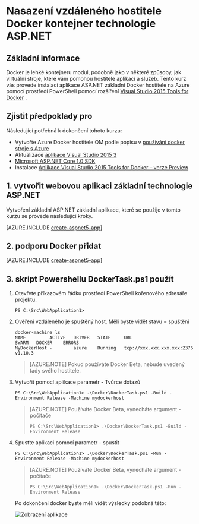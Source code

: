 <properties
   pageTitle="Nasazení kontejner technologie ASP.NET Core Linux Docker vzdáleného hostitele Docker | Microsoft Azure"
   description="Naučte se používat Visual Studio Tools for Docker nasadit webovou aplikaci ASP.NET Core kontejneru Docker spuštěna Azure Docker hostitele Linux OM"   
   services="azure-container-service"
   documentationCenter=".net"
   authors="mlearned"
   manager="douge"
   editor=""/>

<tags
   ms.service="azure-container-service"
   ms.devlang="dotnet"
   ms.topic="article"
   ms.tgt_pltfrm="NA"
   ms.workload="NA"
   ms.date="06/08/2016"
   ms.author="mlearned"/>

# <a name="deploy-an-aspnet-container-to-a-remote-docker-host"></a>Nasazení vzdáleného hostitele Docker kontejner technologie ASP.NET

## <a name="overview"></a>Základní informace
Docker je lehké kontejneru modul, podobně jako v některé způsoby, jak virtuální stroje, které vám pomohou hostitele aplikací a služeb.
Tento kurz vás provede instalaci aplikace ASP.NET základní Docker hostitele na Azure pomocí prostředí PowerShell pomocí rozšíření [Visual Studio 2015 Tools for Docker](http://aka.ms/DockerToolsForVS) .

## <a name="prerequisites"></a>Zjistit předpoklady pro
Následující potřebná k dokončení tohoto kurzu:

- Vytvořte Azure Docker hostitele OM podle popisu v [používání docker stroje s Azure](./virtual-machines/virtual-machines-linux-docker-machine.md)
- Aktualizace [aplikace Visual Studio 2015 3](https://go.microsoft.com/fwlink/?LinkId=691129)
- [Microsoft ASP.NET Core 1.0 SDK](https://go.microsoft.com/fwlink/?LinkID=809122)
- Instalace [Aplikace Visual Studio 2015 Tools for Docker – verze Preview](http://aka.ms/DockerToolsForVS)

## <a name="1-create-an-aspnet-core-web-app"></a>1. vytvořit webovou aplikaci základní technologie ASP.NET
Vytvoření základní ASP.NET základní aplikace, které se použije v tomto kurzu se provede následující kroky.

[AZURE.INCLUDE [create-aspnet5-app](../includes/create-aspnet5-app.md)]

## <a name="2-add-docker-support"></a>2. podporu Docker přidat

[AZURE.INCLUDE [create-aspnet5-app](../includes/vs-azure-tools-docker-add-docker-support.md)]

## <a name="3-use-the-dockertaskps1-powershell-script"></a>3. skript Powershellu DockerTask.ps1 použít 

1.  Otevřete příkazovém řádku prostředí PowerShell kořenového adresáře projektu. 

    ```
    PS C:\Src\WebApplication1>
    ```

1.  Ověření vzdáleného je spuštěný host. Měli byste vidět stavu = spuštění 

    ```
    docker-machine ls
    NAME         ACTIVE   DRIVER   STATE     URL                        SWARM   DOCKER    ERRORS
    MyDockerHost -        azure    Running   tcp://xxx.xxx.xxx.xxx:2376         v1.10.3
    ```

    > [AZURE.NOTE] Pokud používáte Docker Beta, nebude uvedený tady svého hostitele.

1.  Vytvořit pomocí aplikace parametr - Tvůrce dotazů

    ```
    PS C:\Src\WebApplication1> .\Docker\DockerTask.ps1 -Build -Environment Release -Machine mydockerhost
    ```  

    > [AZURE.NOTE] Používáte Docker Beta, vynecháte argument - počítače
    > 
    > ```
    > PS C:\Src\WebApplication1> .\Docker\DockerTask.ps1 -Build -Environment Release 
    > ```  


1.  Spusťte aplikaci pomocí parametr - spustit

    ```
    PS C:\Src\WebApplication1> .\Docker\DockerTask.ps1 -Run -Environment Release -Machine mydockerhost
    ```

    > [AZURE.NOTE] Používáte Docker Beta, vynecháte argument - počítače
    > 
    > ```
    > PS C:\Src\WebApplication1> .\Docker\DockerTask.ps1 -Run -Environment Release 
    > ```

    Po dokončení docker byste měli vidět výsledky podobná této:

    ![Zobrazení aplikace][3]

[0]:./media/vs-azure-tools-docker-hosting-web-apps-in-docker/docker-props-in-solution-explorer.png
[1]:./media/vs-azure-tools-docker-hosting-web-apps-in-docker/change-docker-machine-name.png
[2]:./media/vs-azure-tools-docker-hosting-web-apps-in-docker/launch-application.png
[3]:./media/vs-azure-tools-docker-hosting-web-apps-in-docker/view-application.png
